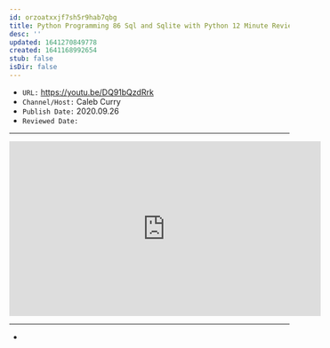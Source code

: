 ```yaml
---
id: orzoatxxjf7sh5r9hab7qbg
title: Python Programming 86 Sql and Sqlite with Python 12 Minute Review
desc: ''
updated: 1641270849778
created: 1641168992654
stub: false
isDir: false
---
```



- `URL:` <https://youtu.be/DQ91bQzdRrk>
- `Channel/Host:` Caleb Curry
- `Publish Date:` 2020.09.26
- `Reviewed Date:` 

---

<center><iframe width="560" height="315" src="https://www.youtube.com/embed/DQ91bQzdRrk" frameborder="0" allow="accelerometer; autoplay; encrypted-media; gyroscope; picture-in-picture" allowfullscreen></iframe></center>

---

-

